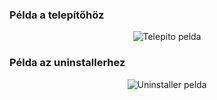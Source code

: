 ### Példa a telepítőhöz

<p align="center">
  <img src="https://i.imgur.com/iAykdxP.png" alt="Telepito pelda" />
</p>

### Példa az uninstallerhez

<p align="center">
  <img src="https://i.imgur.com/g55hi71.png" alt="Uninstaller pelda" />
</p>
